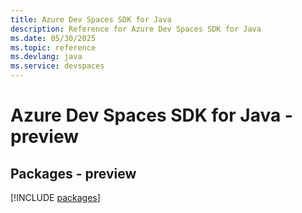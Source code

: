 ```yaml
---
title: Azure Dev Spaces SDK for Java
description: Reference for Azure Dev Spaces SDK for Java
ms.date: 05/30/2025
ms.topic: reference
ms.devlang: java
ms.service: devspaces
---
```

# Azure Dev Spaces SDK for Java - preview
## Packages - preview
[!INCLUDE [packages](dev-spaces-index.md)]